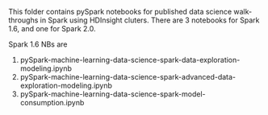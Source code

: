 This folder contains pySpark notebooks for published data science walk-throughs in Spark using HDInsight cluters. There are 3 notebooks for Spark 1.6, and one for Spark 2.0.

Spark 1.6 NBs are

1. pySpark-machine-learning-data-science-spark-data-exploration-modeling.ipynb
2. pySpark-machine-learning-data-science-spark-advanced-data-exploration-modeling.ipynb
3. pySpark-machine-learning-data-science-spark-model-consumption.ipynb
